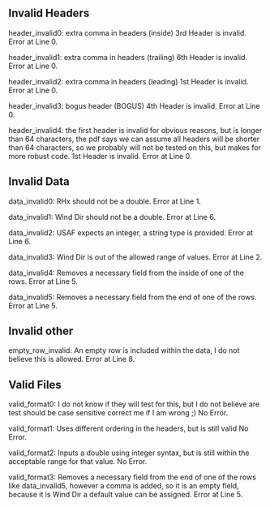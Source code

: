 ## Invalid Headers

header_invalid0:
	extra comma in headers (inside)
	3rd Header is invalid.
	Error at Line 0.

header_invalid1:
	extra comma in headers (trailing)
	6th Header is invalid.
	Error at Line 0.

header_invalid2:
	extra comma in headers (leading)
	1st Header is invalid.
	Error at Line 0.

header_invalid3:
	bogus header (BOGUS)
	4th Header is invalid.
	Error at Line 0.

header_invalid4:
	the first header is invalid for obvious reasons, but is longer than 64 characters,
	the pdf says we can assume all headers will be shorter than 64 characters,
	so we probably will not be tested on this, but makes for more robust code.
	1st Header is invalid.
	Error at Line 0.

## Invalid Data

data_invalid0:
	RHx should not be a double.
	Error at Line 1.

data_invalid1:
	Wind Dir should not be a double.
	Error at Line 6.

data_invalid2:
	USAF expects an integer, a string type is provided.
	Error at Line 6.

data_invalid3:
	Wind Dir is out of the allowed range of values.
	Error at Line 2.

data_invalid4:
	Removes a necessary field from the inside of one of the rows.
	Error at Line 5.

data_invalid5:
	Removes a necessary field from the end of one of the rows.
	Error at Line 5.

## Invalid other

empty_row_invalid:
	An empty row is included within the data, I do not believe this is allowed.
	Error at Line 8.

## Valid Files

valid_format0:
	I do not know if they will test for this, but I do not believe are test should be case sensitive
	correct me if I am wrong ;)
	No Error.

valid_format1:
	Uses different ordering in the headers, but is still valid
	No Error.

valid_format2:
	Inputs a double using integer syntax, but is still within the acceptable range for that value.
	No Error.

valid_format3:
	Removes a necessary field from the end of one of the rows like data_invalid5,
	however a comma is added, so it is an empty field, because it is Wind Dir
	a default value can be assigned.
	Error at Line 5.
